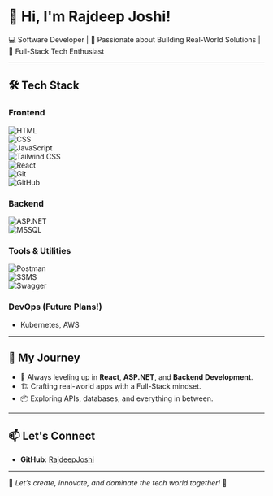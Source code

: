 # 👋 Hi, I'm Rajdeep Joshi!  

💻 Software Developer | 🚀 Passionate about Building Real-World Solutions | 🔧 Full-Stack Tech Enthusiast  

---

## 🛠️ Tech Stack  

### Frontend  
![HTML](https://img.shields.io/badge/HTML-E34F26?style=flat-square&logo=html5&logoColor=white)  
![CSS](https://img.shields.io/badge/CSS-1572B6?style=flat-square&logo=css3&logoColor=white)  
![JavaScript](https://img.shields.io/badge/JavaScript-F7DF1E?style=flat-square&logo=javascript&logoColor=black)  
![Tailwind CSS](https://img.shields.io/badge/TailwindCSS-38B2AC?style=flat-square&logo=tailwind-css&logoColor=white)  
![React](https://img.shields.io/badge/React-61DAFB?style=flat-square&logo=react&logoColor=black)  
![Git](https://img.shields.io/badge/Git-F05032?style=flat-square&logo=git&logoColor=white)  
![GitHub](https://img.shields.io/badge/GitHub-181717?style=flat-square&logo=github&logoColor=white)  

### Backend  
![ASP.NET](https://img.shields.io/badge/ASP.NET-512BD4?style=flat-square&logo=dotnet&logoColor=white)  
![MSSQL](https://img.shields.io/badge/MSSQL-CC2927?style=flat-square&logo=microsoft-sql-server&logoColor=white)  

### Tools & Utilities  
![Postman](https://img.shields.io/badge/Postman-FF6C37?style=flat-square&logo=postman&logoColor=white)  
![SSMS](https://img.shields.io/badge/SSMS-0078D7?style=flat-square&logo=microsoft&logoColor=white)  
![Swagger](https://img.shields.io/badge/Swagger-85EA2D?style=flat-square&logo=swagger&logoColor=black)  

### DevOps (Future Plans!)  
- Kubernetes, AWS  

---

## 🌟 My Journey  

- 🧠 Always leveling up in **React**, **ASP.NET**, and **Backend Development**.  
- 🏗️ Crafting real-world apps with a Full-Stack mindset.  
- 📦 Exploring APIs, databases, and everything in between.

---

## 📫 Let's Connect  

- **GitHub**: [RajdeepJoshi](https://github.com/Rajdeep-Joshi-09) 

---

🚀 _Let’s create, innovate, and dominate the tech world together!_ 🚀

